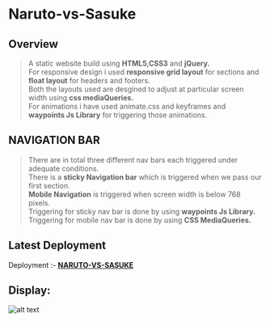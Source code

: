 # Naruto-vs-Sasuke
## Overview
> A static website build using **HTML5,CSS3** and **jQuery.**<br>
> For responsive design i used **responsive grid layout** for sections and **float layout** for headers and footers.<br>
> Both the layouts used are desgined to adjust at particular screen width using **css mediaQueries.**<br>
> For animations i have used animate.css and keyframes and **waypoints Js Library** for triggering those animations.<br>

## NAVIGATION BAR
> There are in total three different nav bars each triggered under adequate conditions.<br>
> There is a **sticky Navigation bar** which is triggered when we pass our first section.<br>
> **Mobile Navigation** is triggered when screen width is below 768 pixels.<br>
> Triggering for sticky nav bar is done by using **waypoints Js Library.**<br>
> Triggering for mobile nav bar is done by using **CSS MediaQueries.**<br>

## Latest Deployment 
Deployment :- <a href="https://svsannidhay.github.io/Naruto-vs-Sasuke/" target = "_blank" >**NARUTO-VS-SASUKE**</a>
## Display:
![alt text](https://github.com/svsannidhay/Naruto-vs-Sasuke/blob/master/resources%20/imagesScreenShots/display1.0.png)
